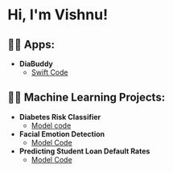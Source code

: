 <h1>Hi, I'm Vishnu! </h1>

<h2>👨‍💻 Apps:</h2>

- <b> DiaBuddy </b>
  - [Swift Code](https://github.com/DiabuddyCSW-Cab/Diabuddy4)

<h2>👨‍💻 Machine Learning Projects:</h2>

- <b> Diabetes Risk Classifier </b>
  - [Model code](https://github.com/vishnug372/DiabetesModel/tree/main)
- <b> Facial Emotion Detection</b>
  - [Model Code](https://github.com/vishnug372/FacialEmotionDetection/tree/main)
- <b> Predicting Student Loan Default Rates  </b>
  - [Model Code](https://github.com/vishnug372/PredictingStudentLoanDefaultRates/tree/main)
  
